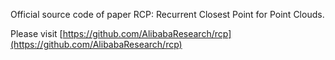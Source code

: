 Official source code of paper RCP: Recurrent Closest Point for Point Clouds.

Please visit [https://github.com/AlibabaResearch/rcp](https://github.com/AlibabaResearch/rcp)
